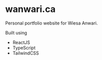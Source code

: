 # wanwari.ca

Personal portfolio website for Wiesa Anwari.

Built using

-   ReactJS
-   TypeScript
-   TailwindCSS
